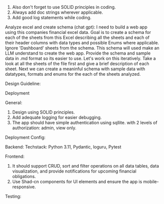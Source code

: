 1. Also don't forget to use SOLID principles in coding. 
2. Always add doc strings wherever applicable. 
3. Add good log statements while coding.

Analyze excel and create schema (chat gpt):
I need to build a web app using this companies financial excel data. Goal is to create a schema for each of the sheets from this Excel describing all the sheets and each of their header columns with data types and possible Enums where applicable. Ignore 'Dashboard' sheets from the schema. This schema will used make an LLM understand to create the web app. Provide the schema and sample data in .md format so its easier to use. Let's work on this iteratively. Take a look at all the sheets of the file first and give a brief description of each sheet. Next we can create a meaninful schema with sample data with datatypes, formats and enums for the each of the sheets analyzed.

Design Guideline:

Deployment 

General:
1. Design using SOLID principles. 
2. Add adequate logging for easier debugging. 
3. The app should have simple authentication using sqllite. with 2 levels of authorization: admin, view only.

Deployment Config:

Backend:
Techstack: Python 3.11, Pydantic, loguru, Pytest


Frontend:
1. It should support CRUD, sort and filter operations on all data tables, data visualization, and provide notifications for upcoming financial obligations. 
2. Use Shad-cn components for UI elements and ensure the app is mobile-responsive. 

Testing: